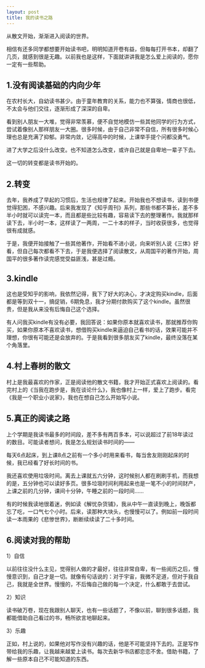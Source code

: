 ```yaml
---
layout: post
title: 我的读书之路
---
```



从散文开始，渐渐进入阅读的世界。

相信有还多同学都想要开始读书吧，明明知道开卷有益，但每每打开书本，却翻了几页，就感到很是无趣。以前我也是这样，下面就讲讲我是怎么爱上阅读的，愿你一定有一些帮助。

## 1.没有阅读基础的内向少年

在农村长大，自幼读书甚少。由于童年教育的关系，能力也不算强，情商也很低，不太会与他们交往，逐渐形成了深深的自卑。

看到别人朋友一大堆，觉得非常羡慕，便不自觉地模仿一些其他同学的行为方式，尝试着像别人那样朋友一大圈。很多时候，由于自己非常不自信，所有很多时候心理也总是充满了抑郁。非常内敛，记得高中的时候，上课举手提个问都没勇气。

进了大学之后没什么改变。也不知道怎么改变，或许自己就是自卑地一辈子下去。

这一切的转变都是读书开始的。

## 2.转变

去年，我养成了早起的习惯后，生活也规律了起来。开始我也不想读书，读到书便觉得犯困，不感兴趣。后来我发现了《知乎周刊》系列，那些书都不算长，差不多半小时就可以读完一本，而且都是些比较有趣，容易读下去的整理著作。我就那样读下去，半小时一本，这样读了一两周，一二十本的样子，当时收获很多，也觉得很有成就感。

于是，我便开始接触了一些其他著作，开始看不进小说，向来听别人说《三体》好看，但自己每次都看不下去，于是我便选择了阅读散文，从周国平的著作开始，周国平的很多著作读完感觉受益匪浅，甚是过瘾。

## 3.kindle

这也是受知乎的影响，我依然记得，我下了好大的决心，才决定购买kindle，后面都是等到双十一，搞促销，6期免息，我才分期付款购买了这个kindle。虽然很贵，但是我从来没有后悔自己这个选择。

有人问我买kindle有没有必要，我回答说：如果你原本就喜欢读书，那就推荐你购买，如果你原本不喜欢读书，想借购买kindle来逼迫自己看书的话，效果可能并不理想，你很有可能还是会放弃的。于是我看到很多朋友买了kindle，最终没落在某个角落里。

## 4.村上春树的散文

村上是我最喜欢的作家，正是阅读他的散文书籍，我才开始正式喜欢上阅读的。看完村上的《当我在跑步是，我在谈论什么》，我也像村上一样，爱上了跑步。看完《我是一个职业小说家》，我也在想自己怎么开始写小说。

## 5.真正的阅读之路

上个学期是我读书最多的时间段，差不多有两百多本，可以说超过了前18年读过的数目。可能读者想问，我是怎么规划读书时间的——

每天6点起床，到上课8点之前有一个多小时用来看书，每当舍友刚刚起床的时候，我已经看了好长时间的书。

我还喜欢使用垃圾时间。离去上课就五六分钟，这时候别人都在刷刷手机，而我想的是，五分钟也可以读好多页。很多垃圾时间利用起来也是一笔不小的时间财产，上课之前的几分钟，课间十分钟，午睡之前的一段时间……

有的时候我读地很着迷，例如读《解忧杂货铺》，我从中午一直读到晚上，晚饭都忘了吃，一口气七个小时。后来，读那种大块头，也慢慢可以了。例如前一段时间读一本雨果的《悲惨世界》，断断续续读了二十多时间。

## 6.阅读对我的帮助

1）自信

以前往往没什么主见，觉得别人做的才最好，往往非常自卑，有一些阅历之后，慢慢意识到，自己才是一切。就像有句话说的：对于宇宙，我微不足道，但对于我自己，我就是全世界。慢慢的，不后悔自己做的每一个决定，什么都敢于去尝试。

2）知识

读书破万卷，现在我跟别人聊天，也有一些话题了，不像以前，聊到很多话题，我都能借助自己看过的书，畅所欲言地聊起来。

3）乐趣

正如，村上说的，如果他对写作没有兴趣的话，他是不可能坚持下去的。正是写作带给我的乐趣，让我越来越爱上读书。每次去新华书店都恋恋不舍。借助书籍，了解一些原本自己不可能知道的东西。
